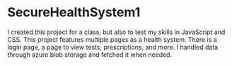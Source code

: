 # SecureHealthSystem1

I created this project for a class, but also to test my skills in JavaScript and CSS. 
This project features multiple pages as a health system. There is a login page, a page to view tests, prescriptions, and more. 
I handled data through azure blob storage and fetched it when needed. 
